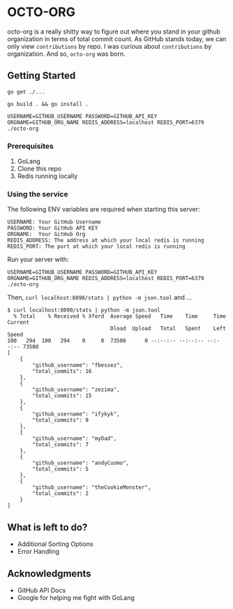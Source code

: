 # OCTO-ORG

octo-org is a really shitty way to figure out where you stand in your github organization in terms of total commit count. As GitHub stands today, we can only view `contributions` by repo. I was curious about `contributions` by organization. And so, `octo-org` was born.

## Getting Started

```
go get ./...
```

```
go build . && go install .
```

```
USERNAME=GITHUB_USERNAME PASSWORD=GITHUB_API_KEY ORGNAME=GITHUB_ORG_NAME REDIS_ADDRESS=localhost REDIS_PORT=6379 ./octo-org 
```

### Prerequisites
1. GoLang
2. Clone this repo
3. Redis running locally

### Using the service

The following ENV variables are required when starting this server:
```
USERNAME: Your GitHub Username
PASSWORD: Your GitHub API KEY
ORGNAME:  Your GitHub Org
REDIS_ADDRESS: The address at which your local redis is running
REDIS_PORT: The port at which your local redis is running
```

Run your server with:
```
USERNAME=GITHUB_USERNAME PASSWORD=GITHUB_API_KEY ORGNAME=GITHUB_ORG_NAME REDIS_ADDRESS=localhost REDIS_PORT=6379 ./octo-org
```

Then, `curl localhost:8090/stats | python -m json.tool` and ...

```
$ curl localhost:8090/stats | python -m json.tool
  % Total    % Received % Xferd  Average Speed   Time    Time     Time  Current
                                 Dload  Upload   Total   Spent    Left  Speed
100   294  100   294    0     0  73500      0 --:--:-- --:--:-- --:--:-- 73500
[
    {
        "github_username": "fbessez",
        "total_commits": 16
    },
    {
        "github_username": "zezima",
        "total_commits": 15
    },
    {
        "github_username": "ifykyk",
        "total_commits": 9
    },
    {
        "github_username": "myDad",
        "total_commits": 7
    },
    {
        "github_username": "andyCuomo",
        "total_commits": 5
    },
    {
        "github_username": "theCookieMonster",
        "total_commits": 2
    }
]
```

## What is left to do?

- Additional Sorting Options
- Error Handling

## Acknowledgments

* GitHub API Docs
* Google for helping me fight with GoLang
